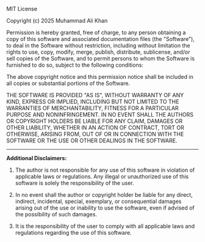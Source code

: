 MIT License

Copyright (c) 2025 Muhammad Ali Khan

Permission is hereby granted, free of charge, to any person obtaining a copy
of this software and associated documentation files (the "Software"), to deal
in the Software without restriction, including without limitation the rights
to use, copy, modify, merge, publish, distribute, sublicense, and/or sell
copies of the Software, and to permit persons to whom the Software is
furnished to do so, subject to the following conditions:

The above copyright notice and this permission notice shall be included in all
copies or substantial portions of the Software.

THE SOFTWARE IS PROVIDED "AS IS", WITHOUT WARRANTY OF ANY KIND, EXPRESS OR
IMPLIED, INCLUDING BUT NOT LIMITED TO THE WARRANTIES OF MERCHANTABILITY,
FITNESS FOR A PARTICULAR PURPOSE AND NONINFRINGEMENT. IN NO EVENT SHALL THE
AUTHORS OR COPYRIGHT HOLDERS BE LIABLE FOR ANY CLAIM, DAMAGES OR OTHER
LIABILITY, WHETHER IN AN ACTION OF CONTRACT, TORT OR OTHERWISE, ARISING FROM,
OUT OF OR IN CONNECTION WITH THE SOFTWARE OR THE USE OR OTHER DEALINGS IN THE
SOFTWARE.

---

**Additional Disclaimers:**

1. The author is not responsible for any use of this software in violation of applicable laws or regulations. Any illegal or unauthorized use of this software is solely the responsibility of the user.

2. In no event shall the author or copyright holder be liable for any direct, indirect, incidental, special, exemplary, or consequential damages arising out of the use or inability to use the software, even if advised of the possibility of such damages.

3. It is the responsibility of the user to comply with all applicable laws and regulations regarding the use of this software.